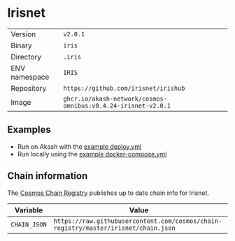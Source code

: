# Irisnet

| | |
|---|---|
|Version|`v2.0.1`|
|Binary|`iris`|
|Directory|`.iris`|
|ENV namespace|`IRIS`|
|Repository|`https://github.com/irisnet/irishub`|
|Image|`ghcr.io/akash-network/cosmos-omnibus:v0.4.24-irisnet-v2.0.1`|

## Examples

- Run on Akash with the [example deploy.yml](./deploy.yml)
- Run locally using the [example docker-compose.yml](./docker-compose.yml)

## Chain information

The [Cosmos Chain Registry](https://github.com/cosmos/chain-registry) publishes up to date chain info for Irisnet.

|Variable|Value|
|---|---|
|`CHAIN_JSON`|`https://raw.githubusercontent.com/cosmos/chain-registry/master/irisnet/chain.json`|
